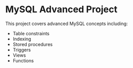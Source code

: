 # MySQL Advanced Project

This project covers advanced MySQL concepts including:
- Table constraints
- Indexing
- Stored procedures
- Triggers
- Views
- Functions